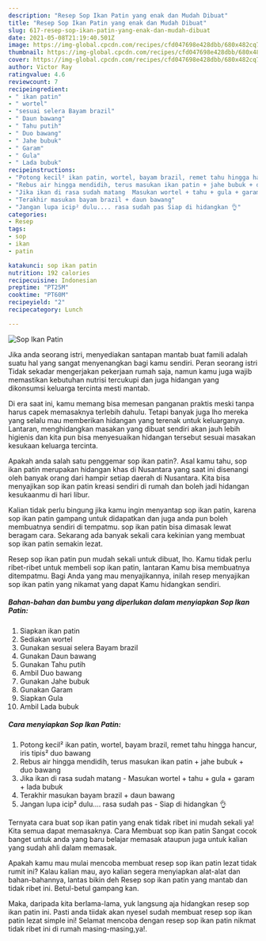 ```yaml
---
description: "Resep Sop Ikan Patin yang enak dan Mudah Dibuat"
title: "Resep Sop Ikan Patin yang enak dan Mudah Dibuat"
slug: 617-resep-sop-ikan-patin-yang-enak-dan-mudah-dibuat
date: 2021-05-08T21:19:40.501Z
image: https://img-global.cpcdn.com/recipes/cfd047698e428dbb/680x482cq70/sop-ikan-patin-foto-resep-utama.jpg
thumbnail: https://img-global.cpcdn.com/recipes/cfd047698e428dbb/680x482cq70/sop-ikan-patin-foto-resep-utama.jpg
cover: https://img-global.cpcdn.com/recipes/cfd047698e428dbb/680x482cq70/sop-ikan-patin-foto-resep-utama.jpg
author: Victor Ray
ratingvalue: 4.6
reviewcount: 7
recipeingredient:
- " ikan patin"
- " wortel"
- "sesuai selera Bayam brazil"
- " Daun bawang"
- " Tahu putih"
- " Duo bawang"
- " Jahe bubuk"
- " Garam"
- " Gula"
- " Lada bubuk"
recipeinstructions:
- "Potong kecil² ikan patin, wortel, bayam brazil, remet tahu hingga hancur, iris tipis² duo bawang"
- "Rebus air hingga mendidih, terus masukan ikan patin + jahe bubuk + duo bawang"
- "Jika ikan di rasa sudah matang  Masukan wortel + tahu + gula + garam + lada bubuk"
- "Terakhir masukan bayam brazil + daun bawang"
- "Jangan lupa icip² dulu.... rasa sudah pas Siap di hidangkan 👌"
categories:
- Resep
tags:
- sop
- ikan
- patin

katakunci: sop ikan patin 
nutrition: 192 calories
recipecuisine: Indonesian
preptime: "PT25M"
cooktime: "PT60M"
recipeyield: "2"
recipecategory: Lunch

---
```



![Sop Ikan Patin](https://img-global.cpcdn.com/recipes/cfd047698e428dbb/680x482cq70/sop-ikan-patin-foto-resep-utama.jpg)

Jika anda seorang istri, menyediakan santapan mantab buat famili adalah suatu hal yang sangat menyenangkan bagi kamu sendiri. Peran seorang istri Tidak sekadar mengerjakan pekerjaan rumah saja, namun kamu juga wajib memastikan kebutuhan nutrisi tercukupi dan juga hidangan yang dikonsumsi keluarga tercinta mesti mantab.

Di era  saat ini, kamu memang bisa memesan panganan praktis meski tanpa harus capek memasaknya terlebih dahulu. Tetapi banyak juga lho mereka yang selalu mau memberikan hidangan yang terenak untuk keluarganya. Lantaran, menghidangkan masakan yang dibuat sendiri akan jauh lebih higienis dan kita pun bisa menyesuaikan hidangan tersebut sesuai masakan kesukaan keluarga tercinta. 



Apakah anda salah satu penggemar sop ikan patin?. Asal kamu tahu, sop ikan patin merupakan hidangan khas di Nusantara yang saat ini disenangi oleh banyak orang dari hampir setiap daerah di Nusantara. Kita bisa menyajikan sop ikan patin kreasi sendiri di rumah dan boleh jadi hidangan kesukaanmu di hari libur.

Kalian tidak perlu bingung jika kamu ingin menyantap sop ikan patin, karena sop ikan patin gampang untuk didapatkan dan juga anda pun boleh membuatnya sendiri di tempatmu. sop ikan patin bisa dimasak lewat beragam cara. Sekarang ada banyak sekali cara kekinian yang membuat sop ikan patin semakin lezat.

Resep sop ikan patin pun mudah sekali untuk dibuat, lho. Kamu tidak perlu ribet-ribet untuk membeli sop ikan patin, lantaran Kamu bisa membuatnya ditempatmu. Bagi Anda yang mau menyajikannya, inilah resep menyajikan sop ikan patin yang nikamat yang dapat Kamu hidangkan sendiri.

<!--inarticleads1-->

##### Bahan-bahan dan bumbu yang diperlukan dalam menyiapkan Sop Ikan Patin:

1. Siapkan  ikan patin
1. Sediakan  wortel
1. Gunakan sesuai selera Bayam brazil
1. Gunakan  Daun bawang
1. Gunakan  Tahu putih
1. Ambil  Duo bawang
1. Gunakan  Jahe bubuk
1. Gunakan  Garam
1. Siapkan  Gula
1. Ambil  Lada bubuk




<!--inarticleads2-->

##### Cara menyiapkan Sop Ikan Patin:

1. Potong kecil² ikan patin, wortel, bayam brazil, remet tahu hingga hancur, iris tipis² duo bawang
1. Rebus air hingga mendidih, terus masukan ikan patin + jahe bubuk + duo bawang
1. Jika ikan di rasa sudah matang  - Masukan wortel + tahu + gula + garam + lada bubuk
1. Terakhir masukan bayam brazil + daun bawang
1. Jangan lupa icip² dulu.... rasa sudah pas - Siap di hidangkan 👌




Ternyata cara buat sop ikan patin yang enak tidak ribet ini mudah sekali ya! Kita semua dapat memasaknya. Cara Membuat sop ikan patin Sangat cocok banget untuk anda yang baru belajar memasak ataupun juga untuk kalian yang sudah ahli dalam memasak.

Apakah kamu mau mulai mencoba membuat resep sop ikan patin lezat tidak rumit ini? Kalau kalian mau, ayo kalian segera menyiapkan alat-alat dan bahan-bahannya, lantas bikin deh Resep sop ikan patin yang mantab dan tidak ribet ini. Betul-betul gampang kan. 

Maka, daripada kita berlama-lama, yuk langsung aja hidangkan resep sop ikan patin ini. Pasti anda tiidak akan nyesel sudah membuat resep sop ikan patin lezat simple ini! Selamat mencoba dengan resep sop ikan patin nikmat tidak ribet ini di rumah masing-masing,ya!.

